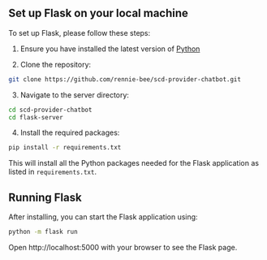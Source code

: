 ## Set up Flask on your local machine

To set up Flask, please follow these steps:

1. Ensure you have installed the latest version of [Python](https://www.python.org/downloads/)

2. Clone the repository:
```bash
git clone https://github.com/rennie-bee/scd-provider-chatbot.git
```

3. Navigate to the server directory:
```bash
cd scd-provider-chatbot
cd flask-server
```

4. Install the required packages:
```bash
pip install -r requirements.txt
```
This will install all the Python packages needed for the Flask application as listed in `requirements.txt`.

## Running Flask
After installing, you can start the Flask application using:
```bash
python -m flask run
```
Open http://localhost:5000 with your browser to see the Flask page.